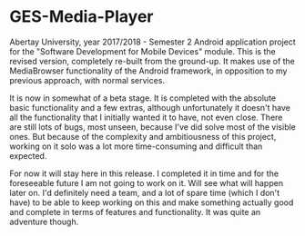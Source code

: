 # GES-Media-Player 
Abertay University, year 2017/2018 - Semester 2 Android application project for the "Software Development for Mobile Devices" module. This is the revised version, completely re-built from the ground-up. 
It makes use of the MediaBrowser functionality of the Android framework, in opposition to my previous approach, with normal services.

It is now in somewhat of a beta stage. It is completed with the absolute basic functionality and a few extras, although unfortunately it doesn't have all the functionality that I initially wanted it to have, not even close. 
There are still lots of bugs, most unseen, because I've did solve most of the visible ones. But because of the complexity and ambitiousness of this project, working on it solo was a lot more time-consuming and difficult than expected. 

For now it will stay here in this release. I completed it in time and for the foreseeable future I am not going to work on it. Will see what will happen later on. I'd definitely need a team, and a lot of spare time (which I don't have) to be able to keep working on this and make something actually good and complete in terms of features and functionality. It was quite an adventure though.
